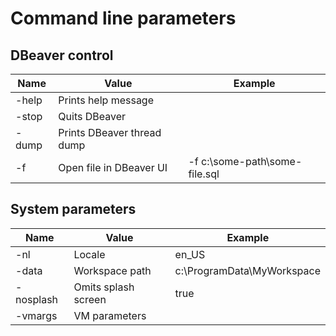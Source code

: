 # Command line parameters

## DBeaver control
Name|Value|Example
----|-----|-------
-help|Prints help message|
-stop|Quits DBeaver|
-dump|Prints DBeaver thread dump|
-f|Open file in DBeaver UI|-f c:\some-path\some-file.sql

## System parameters

Name|Value|Example
----|-----|-------
-nl|Locale|en_US
-data|Workspace path|c:\ProgramData\MyWorkspace
-nosplash|Omits splash screen|true
-vmargs|VM parameters|
